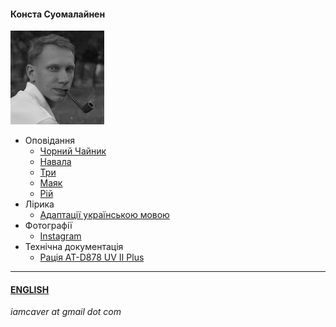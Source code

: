 #### Конста Суомалайнен

![Portrait](/img/portrait_s.png)

- Оповідання
  - [Чорний Чайник](/texts/blackk.md)
  - [Навала](/texts/infest.md)
  - [Три](/texts/trinity.md)
  - [Маяк](/texts/lighthouse.md)
  - [Рій](/texts/swarm.md)
- Лірика
  - [Адаптації українською мовою](/texts/adapt.md)
- Фотографії
  - [Instagram](https://www.instagram.com/trailfarer/)
- Технічна документація
  - [Рація AT-D878 UV II Plus](/texts/anytone.md)
  
-----
  
#### [ENGLISH](/index_e.md)

*iamcaver at gmail dot com*
